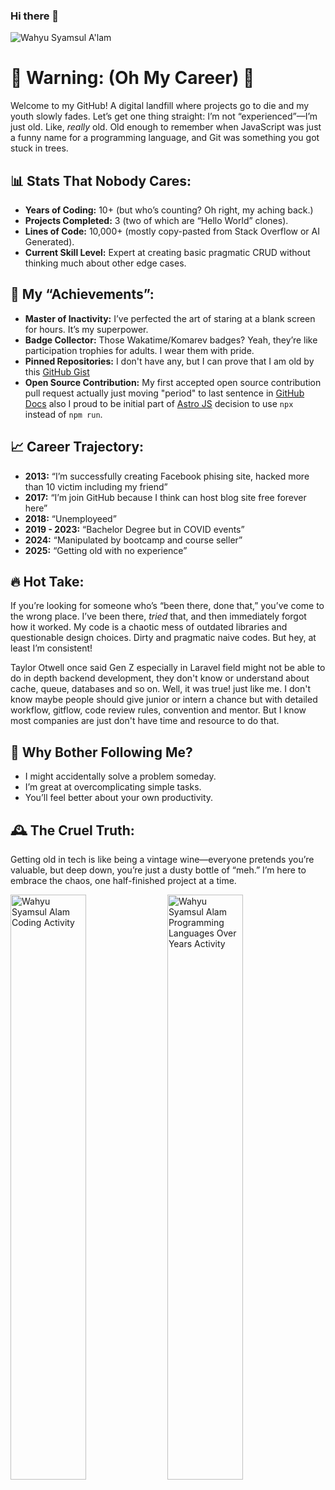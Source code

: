 ### Hi there 👋

![Wahyu Syamsul A'lam](https://komarev.com/ghpvc/?username=wahyusa "Wahyu Syamsul A'lam")

# 🚨 Warning: (Oh My Career) 🚨

Welcome to my GitHub! A digital landfill where projects go to die and my youth slowly fades. Let’s get one thing straight: I’m not “experienced”—I’m just old. Like, *really* old. Old enough to remember when JavaScript was just a funny name for a programming language, and Git was something you got stuck in trees.  

## 📊 Stats That Nobody Cares:
- **Years of Coding:** 10+ (but who’s counting? Oh right, my aching back.)  
- **Projects Completed:** 3 (two of which are “Hello World” clones).  
- **Lines of Code:** 10,000+ (mostly copy-pasted from Stack Overflow or AI Generated).  
- **Current Skill Level:** Expert at creating basic pragmatic CRUD without thinking much about other edge cases.

## 🎯 My “Achievements”:
- **Master of Inactivity:** I’ve perfected the art of staring at a blank screen for hours. It’s my superpower.  
- **Badge Collector:** Those Wakatime/Komarev badges? Yeah, they’re like participation trophies for adults. I wear them with pride.  
- **Pinned Repositories:** I don't have any, but I can prove that I am old by this [GitHub Gist](https://gist.github.com/wahyusa/e34ed057bac98417b96556cb37933c52)
- **Open Source Contribution:** My first accepted open source contribution pull request actually just moving "period" to last sentence in [GitHub Docs](https://github.com/github/docs/commit/f50aaf6babbdc93f7f6a59119e33685d01cc9ce9) also I proud to be initial part of [Astro JS](https://github.com/withastro/astro/pull/4384) decision to use `npx` instead of `npm run`.

## 📈 Career Trajectory:
- **2013:** “I’m successfully creating Facebook phising site, hacked more than 10 victim including my friend”  
- **2017:** “I’m join GitHub because I think can host blog site free forever here”  
- **2018:** “Unemployeed”
- **2019 - 2023:** “Bachelor Degree but in COVID events”
- **2024:** “Manipulated by bootcamp and course seller”
- **2025:** “Getting old with no experience”

## 🔥 Hot Take:
If you’re looking for someone who’s “been there, done that,” you’ve come to the wrong place. I’ve been there, *tried* that, and then immediately forgot how it worked. My code is a chaotic mess of outdated libraries and questionable design choices. Dirty and pragmatic naive codes. But hey, at least I’m consistent!

Taylor Otwell once said Gen Z especially in Laravel field might not be able to do in depth backend development, they don't know or understand about cache, queue, databases and so on. Well, it was true! just like me. I don't know maybe people should give junior or intern a chance but with detailed workflow, gitflow, code review rules, convention and mentor. But I know most companies are just don't have time and resource to do that.

## 🚫 Why Bother Following Me?
- I might accidentally solve a problem someday.  
- I’m great at overcomplicating simple tasks.  
- You’ll feel better about your own productivity.  

## 🕰️ The Cruel Truth:
Getting old in tech is like being a vintage wine—everyone pretends you’re valuable, but deep down, you’re just a dusty bottle of “meh.” I’m here to embrace the chaos, one half-finished project at a time.  

<section>
<img src="https://wakatime.com/share/@wahyusa/71791850-ac03-4f54-a567-bc36e543669f.svg" style="width:49%" alt="Wahyu Syamsul Alam Coding Activity">
<img src="https://wakatime.com/share/@wahyusa/6b00e2e6-6bb9-4a8d-a455-8d8325d2e4f9.svg" style="width:49%" alt="Wahyu Syamsul Alam Programming Languages Over Years Activity">
</section>
<!--
**wahyusa/wahyusa** is a ✨ _special_ ✨ repository because its `README.md` (this file) appears on your GitHub profile.

Here are some ideas to get you started:

- 🔭 I’m currently working on ...
- 🌱 I’m currently learning ...
- 👯 I’m looking to collaborate on ...
- 🤔 I’m looking for help with ...
- 💬 Ask me about ...
- 📫 How to reach me: ...
- 😄 Pronouns: ...
- ⚡ Fun fact: ...
-->
